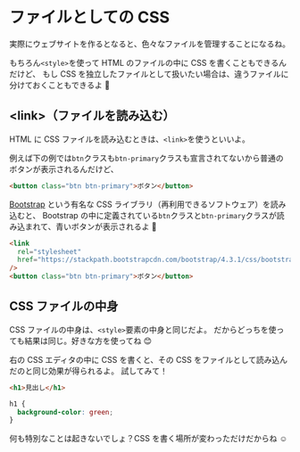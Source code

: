 # ファイルとしての CSS

実際にウェブサイトを作るとなると、色々なファイルを管理することになるね。

もちろん`<style>`を使って HTML のファイルの中に CSS を書くこともできるんだけど、
もし CSS を独立したファイルとして扱いたい場合は、違うファイルに分けておくこともできるよ 🤗

## \<link>（ファイルを読み込む）

HTML に CSS ファイルを読み込むときは、`<link>`を使うといいよ。

例えば下の例では`btn`クラスも`btn-primary`クラスも宣言されてないから普通のボタンが表示されるんだけど、

```html
<button class="btn btn-primary">ボタン</button>
```

[Bootstrap](https://getbootstrap.com) という有名な CSS ライブラリ（再利用できるソフトウェア）を読み込むと、
Bootstrap の中に定義されている`btn`クラスと`btn-primary`クラスが読み込まれて、青いボタンが表示されるよ 👀

```html
<link
  rel="stylesheet"
  href="https://stackpath.bootstrapcdn.com/bootstrap/4.3.1/css/bootstrap.min.css"
/>
<button class="btn btn-primary">ボタン</button>
```

## CSS ファイルの中身

CSS ファイルの中身は、`<style>`要素の中身と同じだよ。
だからどっちを使っても結果は同じ。好きな方を使ってね 😊

右の CSS エディタの中に CSS を書くと、その CSS をファイルとして読み込んだのと同じ効果が得られるよ。
試してみて！

```html
<h1>見出し</h1>
```

```css
h1 {
  background-color: green;
}
```

何も特別なことは起きないでしょ？CSS を書く場所が変わっただけだからね ☺️
